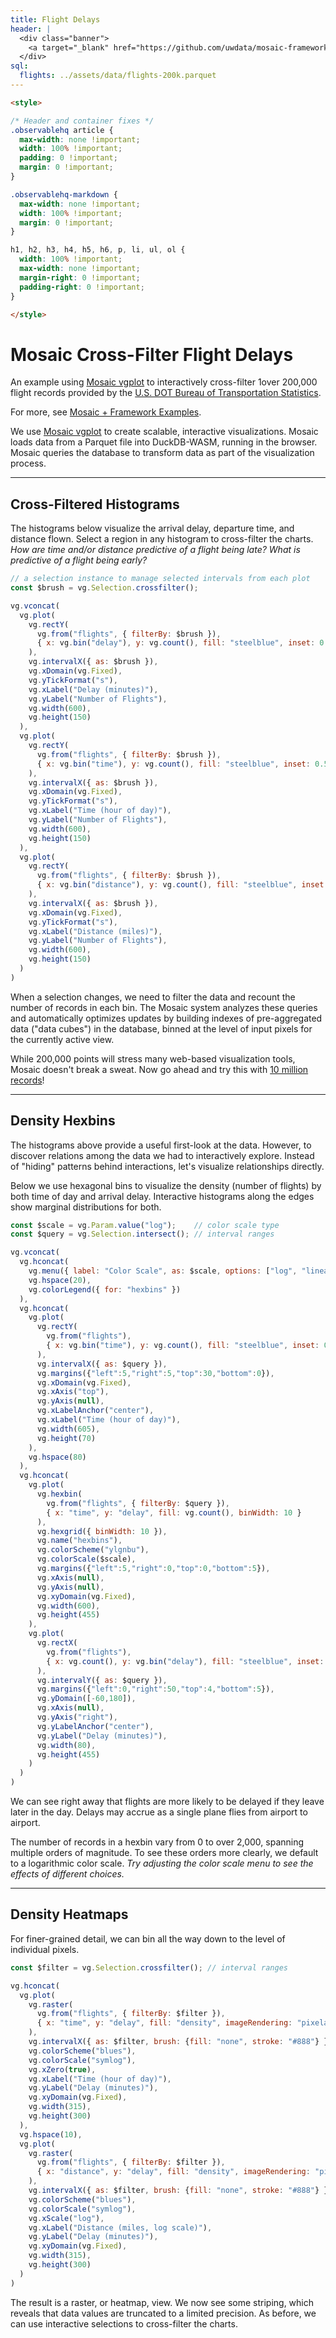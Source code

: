 ```yaml
---
title: Flight Delays
header: |
  <div class="banner">
    <a target="_blank" href="https://github.com/uwdata/mosaic-framework-example/blob/main/docs/flight-delays.md?plain=1"><span>View source ↗</span></a>
  </div>
sql:
  flights: ../assets/data/flights-200k.parquet
---
```


```html
<style>

/* Header and container fixes */
.observablehq article {
  max-width: none !important;
  width: 100% !important;
  padding: 0 !important;
  margin: 0 !important;
}

.observablehq-markdown {
  max-width: none !important;
  width: 100% !important;
  margin: 0 !important;
}

h1, h2, h3, h4, h5, h6, p, li, ul, ol {
  width: 100% !important;
  max-width: none !important;
  margin-right: 0 !important;
  padding-right: 0 !important;
}

</style>
```

# Mosaic Cross-Filter Flight Delays

An example using [Mosaic vgplot](https://uwdata.github.io/mosaic/vgplot/) to interactively cross-filter 1over 200,000 flight records provided by the [U.S. DOT Bureau of Transportation Statistics](https://www.transtats.bts.gov/ontime/).

For more, see [Mosaic + Framework Examples](https://uwdata.github.io/mosaic-framework-example/).


We use [Mosaic vgplot](https://idl.uw.edu/mosaic/) to create scalable, interactive visualizations. Mosaic loads data from a Parquet file into DuckDB-WASM, running in the browser. Mosaic queries the database to transform data as part of the visualization process.

---

## Cross-Filtered Histograms

The histograms below visualize the arrival delay, departure time, and distance flown. Select a region in any histogram to cross-filter the charts.
_How are time and/or distance predictive of a flight being late? What is predictive of a flight being early?_

```js
// a selection instance to manage selected intervals from each plot
const $brush = vg.Selection.crossfilter();
```

```js
vg.vconcat(
  vg.plot(
    vg.rectY(
      vg.from("flights", { filterBy: $brush }),
      { x: vg.bin("delay"), y: vg.count(), fill: "steelblue", inset: 0.5 }
    ),
    vg.intervalX({ as: $brush }),
    vg.xDomain(vg.Fixed),
    vg.yTickFormat("s"),
    vg.xLabel("Delay (minutes)"),
    vg.yLabel("Number of Flights"),
    vg.width(600),
    vg.height(150)
  ),
  vg.plot(
    vg.rectY(
      vg.from("flights", { filterBy: $brush }),
      { x: vg.bin("time"), y: vg.count(), fill: "steelblue", inset: 0.5 }
    ),
    vg.intervalX({ as: $brush }),
    vg.xDomain(vg.Fixed),
    vg.yTickFormat("s"),
    vg.xLabel("Time (hour of day)"),
    vg.yLabel("Number of Flights"),
    vg.width(600),
    vg.height(150)
  ),
  vg.plot(
    vg.rectY(
      vg.from("flights", { filterBy: $brush }),
      { x: vg.bin("distance"), y: vg.count(), fill: "steelblue", inset: 0.5 }
    ),
    vg.intervalX({ as: $brush }),
    vg.xDomain(vg.Fixed),
    vg.yTickFormat("s"),
    vg.xLabel("Distance (miles)"),
    vg.yLabel("Number of Flights"),
    vg.width(600),
    vg.height(150)
  )
)
```

When a selection changes, we need to filter the data and recount the number of records in each bin. The Mosaic system analyzes these queries and automatically optimizes updates by building indexes of pre-aggregated data ("data cubes") in the database, binned at the level of input pixels for the currently active view.

While 200,000 points will stress many web-based visualization tools, Mosaic doesn't break a sweat. Now go ahead and try this with [10 million records](https://idl.uw.edu/mosaic/examples/flights-10m.html)!

---

## Density Hexbins

The histograms above provide a useful first-look at the data. However, to discover relations among the data we had to interactively explore. Instead of "hiding" patterns behind interactions, let's visualize relationships directly.

Below we use hexagonal bins to visualize the density (number of flights) by both time of day and arrival delay. Interactive histograms along the edges show marginal distributions for both.

```js
const $scale = vg.Param.value("log");    // color scale type
const $query = vg.Selection.intersect(); // interval ranges
```

```js
vg.vconcat(
  vg.hconcat(
    vg.menu({ label: "Color Scale", as: $scale, options: ["log", "linear", "sqrt"] }),
    vg.hspace(20),
    vg.colorLegend({ for: "hexbins" })
  ),
  vg.hconcat(
    vg.plot(
      vg.rectY(
        vg.from("flights"),
        { x: vg.bin("time"), y: vg.count(), fill: "steelblue", inset: 0.5 }
      ),
      vg.intervalX({ as: $query }),
      vg.margins({"left":5,"right":5,"top":30,"bottom":0}),
      vg.xDomain(vg.Fixed),
      vg.xAxis("top"),
      vg.yAxis(null),
      vg.xLabelAnchor("center"),
      vg.xLabel("Time (hour of day)"),
      vg.width(605),
      vg.height(70)
    ),
    vg.hspace(80)
  ),
  vg.hconcat(
    vg.plot(
      vg.hexbin(
        vg.from("flights", { filterBy: $query }),
        { x: "time", y: "delay", fill: vg.count(), binWidth: 10 }
      ),
      vg.hexgrid({ binWidth: 10 }),
      vg.name("hexbins"),
      vg.colorScheme("ylgnbu"),
      vg.colorScale($scale),
      vg.margins({"left":5,"right":0,"top":0,"bottom":5}),
      vg.xAxis(null),
      vg.yAxis(null),
      vg.xyDomain(vg.Fixed),
      vg.width(600),
      vg.height(455)
    ),
    vg.plot(
      vg.rectX(
        vg.from("flights"),
        { x: vg.count(), y: vg.bin("delay"), fill: "steelblue", inset: 0.5 }
      ),
      vg.intervalY({ as: $query }),
      vg.margins({"left":0,"right":50,"top":4,"bottom":5}),
      vg.yDomain([-60,180]),
      vg.xAxis(null),
      vg.yAxis("right"),
      vg.yLabelAnchor("center"),
      vg.yLabel("Delay (minutes)"),
      vg.width(80),
      vg.height(455)
    )
  )
)
```

We can see right away that flights are more likely to be delayed if they leave later in the day. Delays may accrue as a single plane flies from airport to airport.

The number of records in a hexbin vary from 0 to over 2,000, spanning multiple orders of magnitude. To see these orders more clearly, we default to a logarithmic color scale. _Try adjusting the color scale menu to see the effects of different choices._

---

## Density Heatmaps

For finer-grained detail, we can bin all the way down to the level of individual pixels.

```js
const $filter = vg.Selection.crossfilter(); // interval ranges
```

```js
vg.hconcat(
  vg.plot(
    vg.raster(
      vg.from("flights", { filterBy: $filter }),
      { x: "time", y: "delay", fill: "density", imageRendering: "pixelated" }
    ),
    vg.intervalX({ as: $filter, brush: {fill: "none", stroke: "#888"} }),
    vg.colorScheme("blues"),
    vg.colorScale("symlog"),
    vg.xZero(true),
    vg.xLabel("Time (hour of day)"),
    vg.yLabel("Delay (minutes)"),
    vg.xyDomain(vg.Fixed),
    vg.width(315),
    vg.height(300)
  ),
  vg.hspace(10),
  vg.plot(
    vg.raster(
      vg.from("flights", { filterBy: $filter }),
      { x: "distance", y: "delay", fill: "density", imageRendering: "pixelated" }
    ),
    vg.intervalX({ as: $filter, brush: {fill: "none", stroke: "#888"} }),
    vg.colorScheme("blues"),
    vg.colorScale("symlog"),
    vg.xScale("log"),
    vg.xLabel("Distance (miles, log scale)"),
    vg.yLabel("Delay (minutes)"),
    vg.xyDomain(vg.Fixed),
    vg.width(315),
    vg.height(300)
  )
)
```

 The result is a raster, or heatmap, view.
 We now see some striping, which reveals that data values are truncated to a limited precision.
 As before, we can use interactive selections to cross-filter the charts.